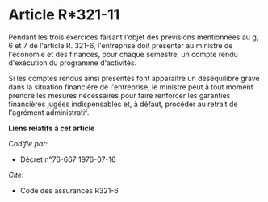 # Article R*321-11

Pendant les trois exercices faisant l'objet des prévisions mentionnées au g, 6 et 7 de l'article R. 321-6, l'entreprise doit
présenter au ministre de l'économie et des finances, pour chaque semestre, un compte rendu d'exécution du programme
d'activités.

Si les comptes rendus ainsi présentés font apparaître un déséquilibre grave dans la situation financière de l'entreprise, le
ministre peut à tout moment prendre les mesures nécessaires pour faire renforcer les garanties financières jugées
indispensables et, à défaut, procéder au retrait de l'agrément administratif.

**Liens relatifs à cet article**

_Codifié par_:

  - Décret n°76-667 1976-07-16

_Cite_:

  - Code des assurances R321-6
